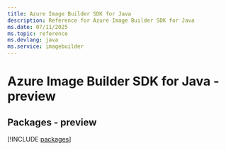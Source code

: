```yaml
---
title: Azure Image Builder SDK for Java
description: Reference for Azure Image Builder SDK for Java
ms.date: 07/11/2025
ms.topic: reference
ms.devlang: java
ms.service: imagebuilder
---
```

# Azure Image Builder SDK for Java - preview
## Packages - preview
[!INCLUDE [packages](image-builder-index.md)]